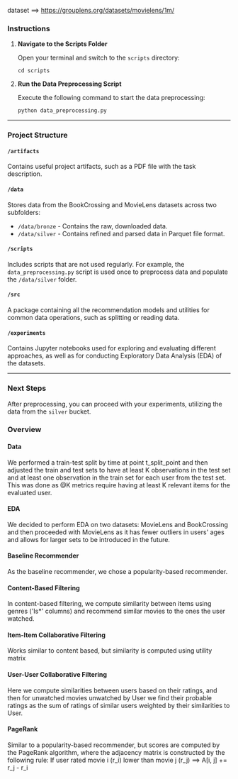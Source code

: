 
dataset ==> https://grouplens.org/datasets/movielens/1m/

### Instructions

1. **Navigate to the Scripts Folder**

   Open your terminal and switch to the `scripts` directory:
   ```
   cd scripts
   ```

2. **Run the Data Preprocessing Script**

   Execute the following command to start the data preprocessing:
   ```
   python data_preprocessing.py
   ```

---

### Project Structure

#### `/artifacts`
Contains useful project artifacts, such as a PDF file with the task description.

#### `/data`
Stores data from the BookCrossing and MovieLens datasets across two subfolders:
- `/data/bronze` - Contains the raw, downloaded data.
- `/data/silver` - Contains refined and parsed data in Parquet file format.

#### `/scripts`
Includes scripts that are not used regularly. For example, the `data_preprocessing.py` script is used once to preprocess data and populate the `/data/silver` folder.

#### `/src`
A package containing all the recommendation models and utilities for common data operations, such as splitting or reading data.

#### `/experiments`
Contains Jupyter notebooks used for exploring and evaluating different approaches, as well as for conducting Exploratory Data Analysis (EDA) of the datasets.

---

### Next Steps
After preprocessing, you can proceed with your experiments, utilizing the data from the `silver` bucket.

### Overview

#### Data

We performed a train-test split by time at point t_split_point and then adjusted the train and test sets to have at least K observations in the test set and at least one observation in the train set for each user from the test set. This was done as @K metrics require having at least K relevant items for the evaluated user.

#### EDA

We decided to perform EDA on two datasets: MovieLens and BookCrossing and then proceeded with MovieLens as it has fewer outliers in users' ages and allows for larger sets to be introduced in the future.

#### Baseline Recommender

As the baseline recommender, we chose a popularity-based recommender.

#### Content-Based Filtering

In content-based filtering, we compute similarity between items using genres ('Is*' columns) and recommend similar movies to the ones the user watched.

#### Item-Item Collaborative Filtering

Works similar to content based, but similarity is computed using utility matrix

#### User-User Collaborative Filtering

Here we compute similarities between users based on their ratings, and then for unwatched movies unwatched by User we find their probable ratings as the sum of ratings of similar users weighted by their similarities to User.

#### PageRank 

Similar to a popularity-based recommender, but scores are computed by the PageRank algorithm, where the adjacency matrix is constructed by the following rule:
If user rated movie i (r_i) lower than movie j (r_j) ==> A[i, j] += r_j - r_i

